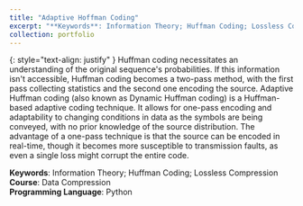 ```yaml
---
title: "Adaptive Hoffman Coding"
excerpt: "**Keywords**: Information Theory; Huffman Coding; Lossless Compression<br>**Course**: Data Compression"
collection: portfolio
---
```

{: style="text-align: justify" } 
Huffman coding necessitates an understanding of the original sequence's probabilities. If this information isn't accessible, Huffman coding becomes a two-pass method, with the first pass collecting statistics and the second one encoding the source. Adaptive Huffman coding (also known as Dynamic Huffman coding) is a Huffman-based adaptive coding technique. It allows for one-pass encoding and adaptability to changing conditions in data as the symbols are being conveyed, with no prior knowledge of the source distribution. The advantage of a one-pass technique is that the source can be encoded in real-time, though it becomes more susceptible to transmission faults, as even a single loss might corrupt the entire code. 


**Keywords**: Information Theory; Huffman Coding; Lossless Compression<br>**Course**: Data Compression<br>**Programming Language**: Python


